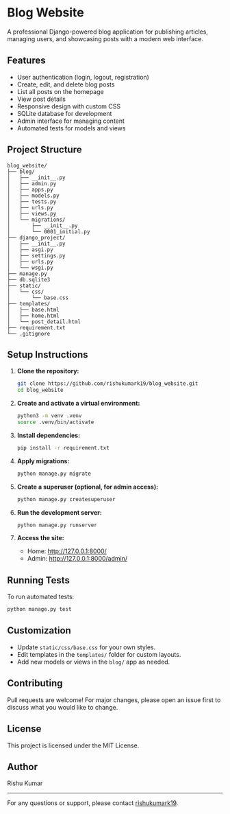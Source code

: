 # Blog Website

A professional Django-powered blog application for publishing articles, managing users, and showcasing posts with a modern web interface.

## Features

- User authentication (login, logout, registration)
- Create, edit, and delete blog posts
- List all posts on the homepage
- View post details
- Responsive design with custom CSS
- SQLite database for development
- Admin interface for managing content
- Automated tests for models and views

## Project Structure

```
blog_website/
├── blog/
│   ├── __init__.py
│   ├── admin.py
│   ├── apps.py
│   ├── models.py
│   ├── tests.py
│   ├── urls.py
│   ├── views.py
│   └── migrations/
│       ├── __init__.py
│       └── 0001_initial.py
├── django_project/
│   ├── __init__.py
│   ├── asgi.py
│   ├── settings.py
│   ├── urls.py
│   └── wsgi.py
├── manage.py
├── db.sqlite3
├── static/
│   └── css/
│       └── base.css
├── templates/
│   ├── base.html
│   ├── home.html
│   └── post_detail.html
├── requirement.txt
└── .gitignore
```

## Setup Instructions

1. **Clone the repository:**
   ```bash
   git clone https://github.com/rishukumark19/blog_website.git
   cd blog_website
   ```

2. **Create and activate a virtual environment:**
   ```bash
   python3 -m venv .venv
   source .venv/bin/activate
   ```

3. **Install dependencies:**
   ```bash
   pip install -r requirement.txt
   ```

4. **Apply migrations:**
   ```bash
   python manage.py migrate
   ```

5. **Create a superuser (optional, for admin access):**
   ```bash
   python manage.py createsuperuser
   ```

6. **Run the development server:**
   ```bash
   python manage.py runserver
   ```

7. **Access the site:**
   - Home: http://127.0.0.1:8000/
   - Admin: http://127.0.0.1:8000/admin/

## Running Tests

To run automated tests:
```bash
python manage.py test
```

## Customization
- Update `static/css/base.css` for your own styles.
- Edit templates in the `templates/` folder for custom layouts.
- Add new models or views in the `blog/` app as needed.

## Contributing
Pull requests are welcome! For major changes, please open an issue first to discuss what you would like to change.

## License
This project is licensed under the MIT License.

## Author
Rishu Kumar

---
For any questions or support, please contact [rishukumark19](https://github.com/rishukumark19).
